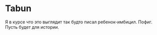 # Tabun
Я в курсе что это выглядит так будто писал ребенок-имбицил. Пофиг.
Пусть будет для истории.
